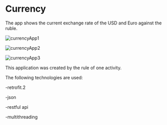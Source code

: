 # Currency
The app shows the current exchange rate of the USD and Euro against the ruble.

![currencyApp1](https://user-images.githubusercontent.com/60824596/99397403-1555ae00-28f4-11eb-85fa-8970b99fc422.jpg)

![currencyApp2](https://user-images.githubusercontent.com/60824596/99397407-17b80800-28f4-11eb-9094-e13fd84c6114.jpg)

![currencyApp3](https://user-images.githubusercontent.com/60824596/99397415-1b4b8f00-28f4-11eb-9636-2522cfaf1ae9.jpg)



This application was created by the rule of one activity.



The following technologies are used:


-retrofit.2


-json


-restful api


-multithreading

